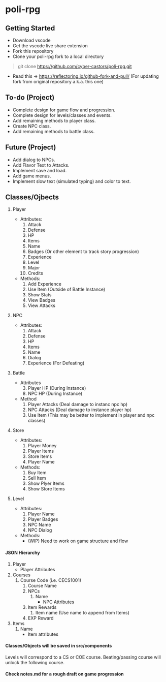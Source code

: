 # poli-rpg

## Getting Started

* Download vscode
* Get the vscode live share extension
* Fork this repository
* Clone your poli-rpg fork to a local directory
> git clone https://github.com/cyber-castors/poli-rpg.git
* Read this -> https://reflectoring.io/github-fork-and-pull/ (For updating fork from original repository a.k.a. this one)

## To-do (Project)

* Complete design for game flow and progression.
* Complete design for levels/classes and events.
* Add remaining methods to player class.
* Create NPC class.
* Add remaining methods to battle class.

## Future (Project)
* Add dialog to NPCs.
* Add Flavor Text to Attacks.
* Implement save and load.
* Add game menus.
* Implement slow text (simulated typing) and color to text.

## Classes/Ojbects

1. Player
    * Attributes:
        1. Attack
        2. Defense
        3. HP
        4. Items
        5. Name
        6. Badges (Or other element to track story progression)
        7. Experience
        8. Level
        9. Major
        10. Credits
    * Methods:
        1. Add Experience
        2. Use Item (Outside of Battle Instance)
        3. Show Stats
        4. View Badges
        5. View Attacks

2. NPC
    * Attributes:
        1. Attack
        2. Defense
        3. HP
        4. Items
        5. Name
        6. Dialog
        7. Experience (For Defeating)

3. Battle
    * Attributes
        <!-- 1. Player Attack
        2. Player Defense -->
        3. Player HP (During Instance)
        <!-- 4. Player Name -->
        <!-- 5. Player Items -->
        <!-- 6. NPC Attack
        7. NPC Defense -->
        8. NPC HP (During Instance)
        <!-- 9. NPC Name -->
        <!-- 10. NPC Items -->
        <!-- 11. NPC Attack Flavor Text -->
        <!-- 12. Player Exp
        13. Player Level -->
    * Method
        1. Player Attacks (Deal damage to instanc npc hp)
        2. NPC Attacks (Deal damage to instance player hp)
        3. Use Item (This may be better to implement in player and npc classes)

4. Store
    * Attributes:
        1. Player Money
        2. Player Items
        3. Store Items
        4. Player Name
    * Methods:
        1. Buy Item
        2. Sell Item
        3. Show Plyer Items
        4. Show Store Items

5. Level
    * Attributes:
        1. Player Name
        2. Player Badges
        3. NPC Name
        4. NPC Dialog
    * Methods:
        * (WIP) Need to work on game structure and flow

#### JSON Hierarchy

1. Player
    * Player Attributes
2. Courses
    1. Course Code (i.e. CECS1001)
        1. Course Name
        2. NPCs
            1. Name
                * NPC Attributes
        3. Item Rewards
            1. Item name (Use name to append from Items)
        4. EXP Reward
3. Items
    1. Name
        * Item attributes

#### Classes/Objects will be saved in src/components

Levels will correspond to a CS or COE course.
Beating/passing course will unlock the following course.

#### Check notes.md for a rough draft on game progression